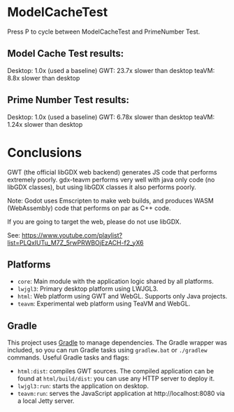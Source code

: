 # ModelCacheTest

Press P to cycle between ModelCacheTest and PrimeNumber Test.

## Model Cache Test results:

Desktop: 1.0x (used a baseline)
GWT: 23.7x slower than desktop
teaVM: 8.8x slower than desktop

## Prime Number Test results:

Desktop: 1.0x (used a baseline)
GWT: 6.78x slower than desktop
teaVM:  1.24x slower than desktop

# Conclusions

GWT (the official libGDX web backend) generates JS code that performs extremely poorly.
gdx-teavm performs very well with java only code (no libGDX classes), but using libGDX classes it also performs poorly.

Note: Godot uses Emscripten to make web builds, and produces WASM (WebAssembly) code that performs on par as C++ code.

If you are going to target the web, please do not use libGDX.

See: https://www.youtube.com/playlist?list=PLQxIUTu_M7Z_5rwPRWBOjEzACH-f2_yX6

## Platforms

- `core`: Main module with the application logic shared by all platforms.
- `lwjgl3`: Primary desktop platform using LWJGL3.
- `html`: Web platform using GWT and WebGL. Supports only Java projects.
- `teavm`: Experimental web platform using TeaVM and WebGL.

## Gradle

This project uses [Gradle](https://gradle.org/) to manage dependencies.
The Gradle wrapper was included, so you can run Gradle tasks using `gradlew.bat` or `./gradlew` commands.
Useful Gradle tasks and flags:

- `html:dist`: compiles GWT sources. The compiled application can be found at `html/build/dist`: you can use any HTTP server to deploy it.
- `lwjgl3:run`: starts the application on desktop.
- `teavm:run`: serves the JavaScript application at http://localhost:8080 via a local Jetty server.
